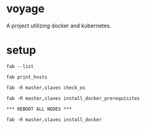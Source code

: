 # voyage

A project utilizing docker and kubernetes.

# setup

	fab --list

	fab print_hosts

	fab -R master,slaves check_os

	fab -R master,slaves install_docker_prerequisites

	*** REBOOT ALL NODES ***

	fab -R master,slaves install_docker


